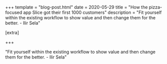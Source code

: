 +++
template = "blog-post.html"
date = 2020-05-29
title = "How the pizza-focused app Slice got their first 1000 customers"
description = "Fit yourself within the existing workflow to show value and then change them for the better. - Ilir Sela" 

[extra]

+++

"Fit yourself within the existing workflow to show value and then change them for the better. - Ilir Sela"